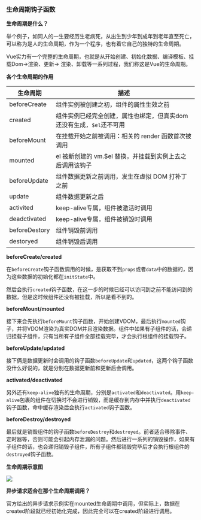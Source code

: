 ### 生命周期钩子函数

**生命周期是什么？**

举个例子，如同人的一生要经历生老病死，从出生到少年到成年到老年直至死亡，可以称为是人的生命周期，作为一个程序，也有着它自己的独特的生命周期。

Vue实力有一个完整的生命周期，也就是从开始创建、初始化数据、编译模板、挂载Dom->渲染、更新-> 渲染、卸载等一系列过程，我们称这是Vue的生命周期。

**各个生命周期的作用**

| 生命周期      | 描述                                                         |
| ------------- | ------------------------------------------------------------ |
| beforeCreate  | 组件实例被创建之初，组件的属性生效之前                       |
| created       | 组件实例已经完全创建，属性也绑定，但真实dom还没有生成，`$el`还不可用 |
| beforeMount   | 在挂载开始之前被调用：相关的 render 函数首次被调用           |
| mounted       | el 被新创建的 vm.$el 替换，并挂载到实例上去之后调用该钩子    |
| beforeUpdate  | 组件数据更新之前调用，发生在虚拟 DOM 打补丁之前              |
| update        | 组件数据更新之后                                             |
| activited     | keep-alive专属，组件被激活时调用                             |
| deadctivated  | keep-alive专属，组件被销毁时调用                             |
| beforeDestory | 组件销毁前调用                                               |
| destoryed     | 组件销毁后调用                                               |

**beforeCreate/created**

在`beforeCreate`钩子函数调用的时候，是获取不到`props`或者`data`中的数据的，因为这些数据的初始化都在`initState`中。

然后会执行`created`钩子函数，在这一步的时候已经可以访问到之前不能访问到的数据，但是这时候组件还没有被挂载，所以是看不到的。

**beforeMount/mounted**

接下来会先执行`beforeMount`钩子函数，开始创建VDOM，最后执行`mounted`钩子，并将VDOM渲染为真实DOM并且渲染数据。组件中如果有子组件的话，会递归挂载子组件，只有当所有子组件全部挂载完毕，才会执行根组件的挂载钩子。

**beforeUpdate/updated**

接下俩是数据更新时会调用的钩子函数`beforeUpdate`和`updated`，这两个钩子函数没什么好说的，就是分别在数据更新前和更新后会调用。

**activated/deactivated**

另外还有`keep-alive`独有的生命周期，分别是`activated`和`deactivated`。用`keep-alive`包裹的组件在切换时不会进行销毁，而是缓存到内存中并执行`deactivated`钩子函数，命中缓存渲染后会执行`activated`钩子函数。

**beforeDestroy/destroyed**

最后就是销毁组件的钩子函数`beforeDestroy`和`destroyed`。前者适合移除事件、定时器等，否则可能会引起内存泄漏的问题。然后进行一系列的销毁操作，如果有子组件的话，也会递归销毁子组件，所有子组件都销毁完毕后才会执行根组件的`destroyed`钩子函数。

**生命周期示意图**

![](E:\pro\web_preview\面试相关\面试中的解释性问题(排名不分先后)\Vue面试题\images\16c498ca0e16ac26.jpg)

**异步请求适合在那个生命周期调用？**

官方给出的异步请求示例实在mounted生命周期中调用，但实际上，数据在created阶段就已经初始化完成，因此完全可以在created阶段进行调用。

